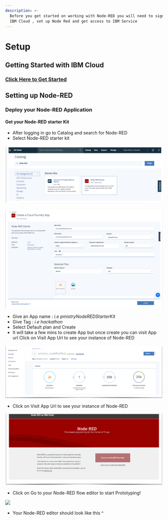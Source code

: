 ```yaml
---
description: >-
  Before you get started on working with Node-RED you will need to sign up for
  IBM Cloud , set up Node Red and get access to IBM Service
---
```


# Setup

## Getting Started with IBM Cloud

### [ Click Here to Get Started](https://ibm.biz/BdzMZG) 

## Setting up Node-RED <a id="setting-up-node-red"></a>

### Deploy your Node-RED Application 

#### Get your Node-RED starter Kit  <a id="get-your-node-red-starter-kit"></a>

* After logging in go to Catalog and search for Node-RED
* Select Node-RED starter kit

![](../.gitbook/assets/image%20%281%29.png)

![](../.gitbook/assets/image%20%282%29.png)

* Give an App name : _i.e pmistryNodeREDStarterKit_
* Give Tag : _i.e hackathon_
* Select Default plan and Create
* It will take a few mins to create App but once create you can visit App url Click on Visit App Url to see your instance of Node-RED

![](../.gitbook/assets/image%20%286%29.png)



* Click on Visit App Url to see your instance of Node-RED

![](../.gitbook/assets/image%20%289%29.png)

* Click on Go to your Node-RED flow editor to start Prototyping!

![](https://blobscdn.gitbook.com/v0/b/gitbook-28427.appspot.com/o/assets%2F-LhCRb6QNiVWF6s9FafQ%2F-LhID4xrr3l4mDQPbc5X%2F-LhIGNiTjWbIRZw2J4HA%2Fimage.png?alt=media&token=dbdf6152-02a3-4c18-b308-2660cb2b26be)

* Your Node-RED editor should look like this ^


